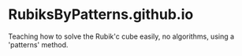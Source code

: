 # RubiksByPatterns.github.io

Teaching how to solve the Rubik'c cube easily, no algorithms, using a 'patterns' method.
